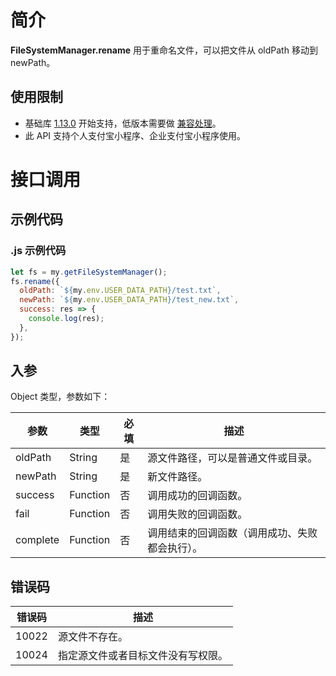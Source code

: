 # 简介

**FileSystemManager.rename** 用于重命名文件，可以把文件从 oldPath 移动到 newPath。

## 使用限制

- 基础库 [1.13.0](https://opendocs.alipay.com/mini/framework/lib) 开始支持，低版本需要做 [兼容处理](https://opendocs.alipay.com/mini/framework/compatibility)。
- 此 API 支持个人支付宝小程序、企业支付宝小程序使用。

# 接口调用

## 示例代码

### .js 示例代码

```javascript
let fs = my.getFileSystemManager();
fs.rename({
  oldPath: `${my.env.USER_DATA_PATH}/test.txt`,
  newPath: `${my.env.USER_DATA_PATH}/test_new.txt`,
  success: res => {
    console.log(res);
  },
});
```

## 入参

Object 类型，参数如下：

| **参数** | **类型** | **必填** | **描述** |
| --- | --- | --- | --- |
| oldPath | String | 是 | 源文件路径，可以是普通文件或目录。 |
| newPath | String | 是 | 新文件路径。 |
| success | Function | 否 | 调用成功的回调函数。 |
| fail | Function | 否 | 调用失败的回调函数。 |
| complete | Function | 否 | 调用结束的回调函数（调用成功、失败都会执行）。 |

## 错误码

| **错误码** | **描述**                           |
| ---------- | ---------------------------------- |
| 10022      | 源文件不存在。                     |
| 10024      | 指定源文件或者目标文件没有写权限。 |
